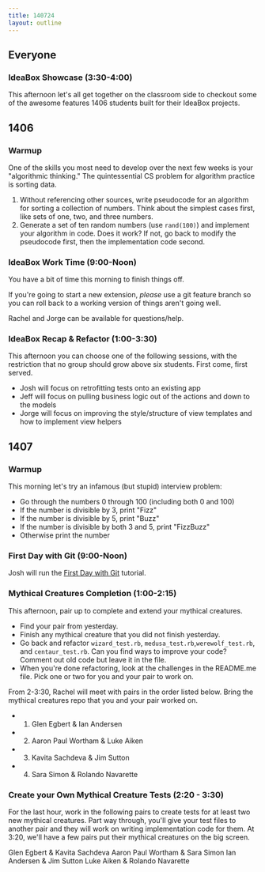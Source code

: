 ```yaml
---
title: 140724
layout: outline
---
```


## Everyone

### IdeaBox Showcase (3:30-4:00)

This afternoon let's all get together on the classroom side to checkout some of
the awesome features 1406 students built for their IdeaBox projects.

## 1406

### Warmup

One of the skills you most need to develop over the next few weeks is your
"algorithmic thinking." The quintessential CS problem for algorithm practice
is sorting data.

1. Without referencing other sources, write pseudocode for an algorithm for
sorting a collection of numbers. Think about the simplest cases first, like sets
of one, two, and three numbers.
2. Generate a set of ten random numbers (use `rand(100)`) and implement your
algorithm in code. Does it work? If not, go back to modify the pseudocode first,
then the implementation code second.

### IdeaBox Work Time (9:00-Noon)

You have a bit of time this morning to finish things off.

If you're going to start a new extension, *please* use a git feature branch
so you can roll back to a working version of things aren't going well.

Rachel and Jorge can be available for questions/help.

### IdeaBox Recap & Refactor (1:00-3:30)

This afternoon you can choose one of the following sessions, with the
restriction that no group should grow above six students. First come, first
served.

* Josh will focus on retrofitting tests onto an existing app
* Jeff will focus on pulling business logic out of the actions and down to the
models
* Jorge will focus on improving the style/structure of view templates and how to
implement view helpers

## 1407

### Warmup

This morning let's try an infamous (but stupid) interview problem:

* Go through the numbers 0 through 100 (including both 0 and 100)
* If the number is divisible by 3, print "Fizz"
* If the number is divisible by 5, print "Buzz"
* If the number is divisible by both 3 and 5, print "FizzBuzz"
* Otherwise print the number

### First Day with Git (9:00-Noon)

Josh will run the [First Day with Git](http://tutorials.jumpstartlab.com/topics/git/first_day_with_git.html) tutorial.

### Mythical Creatures Completion (1:00-2:15)

This afternoon, pair up to complete and extend your mythical creatures.

* Find your pair from yesterday.
* Finish any mythical creature that you did not finish yesterday.
* Go back and refactor `wizard_test.rb`, `medusa_test.rb`,`werewolf_test.rb`,
and `centaur_test.rb`. Can you find ways to improve your code? Comment out old
code but leave it in the file.
* When you're done refactoring, look at the challenges in the README.me file.
Pick one or two for you and your pair to work on.

From 2-3:30, Rachel will meet with pairs in the order listed below.
Bring the mythical creatures repo that you and your pair worked on.

* 1) Glen Egbert & Ian Andersen
* 2) Aaron Paul Wortham & Luke Aiken
* 3) Kavita Sachdeva & Jim Sutton
* 4) Sara Simon & Rolando Navarette

### Create your Own Mythical Creature Tests (2:20 - 3:30)

For the last hour, work in the following pairs to create tests for at least two new
mythical creatures. Part way through, you'll give your test files to another pair
and they will work on writing implementation code for them. At 3:20, we'll have a
few pairs put their mythical creatures on the big screen.

Glen Egbert & Kavita Sachdeva
Aaron Paul Wortham & Sara Simon
Ian Andersen & Jim Sutton
Luke Aiken & Rolando Navarette
